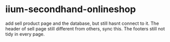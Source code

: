 # iium-secondhand-onlineshop
add sell product page and the database, but still hasnt connect to it. The header of sell page still different from others, sync this. The footers still not tidy in every page. 
